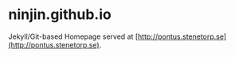 # ninjin.github.io #

Jekyll/Git-based Homepage served at
[http://pontus.stenetorp.se](http://pontus.stenetorp.se).
